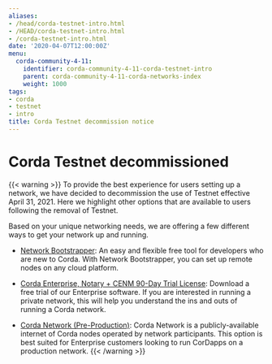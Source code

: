 ```yaml
---
aliases:
- /head/corda-testnet-intro.html
- /HEAD/corda-testnet-intro.html
- /corda-testnet-intro.html
date: '2020-04-07T12:00:00Z'
menu:
  corda-community-4-11:
    identifier: corda-community-4-11-corda-testnet-intro
    parent: corda-community-4-11-corda-networks-index
    weight: 1000
tags:
- corda
- testnet
- intro
title: Corda Testnet decommission notice
---
```


# Corda Testnet decommissioned

{{< warning >}}
To provide the best experience for users setting up a network, we have decided to decommission the use of Testnet effective April 31, 2021. Here we highlight other options that are available to users following the removal of Testnet.

Based on your unique networking needs, we are offering a few different ways to get your network up and running.

* [Network Bootstrapper](network-bootstrapper.md): An easy and flexible free tool for developers who are new to Corda. With Network Bootstrapper, you can set up remote nodes on any cloud platform.

* [Corda Enterprise, Notary + CENM 90-Day Trial License](https://customerhub.r3.com/s/sign-up): Download a free trial of our Enterprise software. If you are interested in running a private network, this will help you understand the ins and outs of running a Corda network.

* [Corda Network (Pre-Production)](https://corda.network/): Corda Network is a publicly-available internet of Corda nodes operated by network participants. This option is best suited for Enterprise customers looking to run CorDapps on a production network.
{{< /warning >}}
